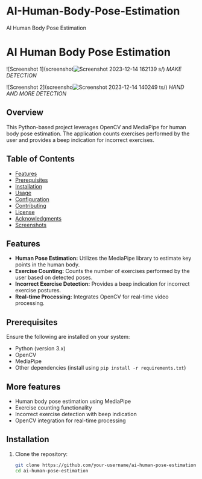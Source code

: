 # AI-Human-Body-Pose-Estimation
AI Human Body Pose Estimation
# AI Human Body Pose Estimation


![Screenshot 1](screenshot![Screenshot 2023-12-14 162139](https://github.com/shirishdwivedi27/final/assets/120737086/ba22ba24-aaf6-4fec-a2aa-04e647099e42)
s/)
*MAKE DETECTION*

![Screenshot 2](screensho![Screenshot 2023-12-14 140249](https://github.com/shirishdwivedi27/final/assets/120737086/4bd7ab92-c5f0-4162-83ad-517a5147996b)
ts/)
*HAND AND MORE DETECTION*

## Overview
This Python-based project leverages OpenCV and MediaPipe for human body pose estimation. The application counts exercises performed by the user and provides a beep indication for incorrect exercises.

## Table of Contents
- [Features](#features)
- [Prerequisites](#prerequisites)
- [Installation](#installation)
- [Usage](#usage)
- [Configuration](#configuration)
- [Contributing](#contributing)
- [License](#license)
- [Acknowledgments](#acknowledgments)
- [Screenshots](#screenshots)

## Features
- **Human Pose Estimation:** Utilizes the MediaPipe library to estimate key points in the human body.
- **Exercise Counting:** Counts the number of exercises performed by the user based on detected poses.
- **Incorrect Exercise Detection:** Provides a beep indication for incorrect exercise postures.
- **Real-time Processing:** Integrates OpenCV for real-time video processing.

## Prerequisites
Ensure the following are installed on your system:
- Python (version 3.x)
- OpenCV
- MediaPipe
- Other dependencies (install using `pip install -r requirements.txt`)

## More features
- Human body pose estimation using MediaPipe
- Exercise counting functionality
- Incorrect exercise detection with beep indication
- OpenCV integration for real-time processing

## Installation
1. Clone the repository:
   ```bash
   git clone https://github.com/your-username/ai-human-pose-estimation.git
   cd ai-human-pose-estimation
